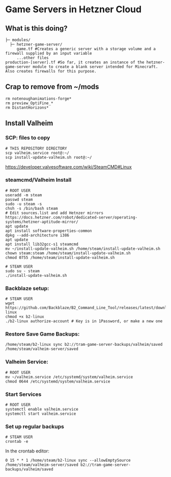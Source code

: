 # Game Servers in Hetzner Cloud

## What is this doing?

```shell
├─ modules/
  ├─ hetzner-game-server/
     game.tf #Creates a generic server with a storage volume and a firewall supplied by an input variable
     ...other files
production-[server].tf #So far, it creates an instance of the hetzner-game-server module to create a blank server intended for Minecraft. Also creates firewalls for this purpose.
```

## Crap to remove from ~/mods

```shell
rm notenoughanimations-forge*
rm preview_OptiFine_*
rm DistantHorizons*
```

## Install Valheim

### SCP: files to copy
```shell
# THIS REPOSITORY DIRECTORY
scp valheim.service root@:~/
scp install-update-valheim.sh root@:~/
```

https://developer.valvesoftware.com/wiki/SteamCMD#Linux

### steamcmd/Valheim Install
```shell
# ROOT USER
useradd -m steam
passwd steam
sudo -u steam -s
chsh -s /bin/bash steam
# Edit sources.list and add Hetnzer mirrors https://docs.hetzner.com/robot/dedicated-server/operating-systems/hetzner-aptitude-mirror/
apt update
apt install software-properties-common
dpkg --add-architecture i386
apt update
apt install lib32gcc-s1 steamcmd
mv ~/install-update-valheim.sh /home/steam/install-update-valheim.sh
chown steam:steam /home/steam/install-update-valheim.sh
chmod 0755 /home/steam/install-update-valheim.sh

# STEAM USER
sudo su - steam
./install-update-valheim.sh
```

### Backblaze setup:
```shell
# STEAM USER
wget https://github.com/Backblaze/B2_Command_Line_Tool/releases/latest/download/b2-linux
chmod +x b2-linux
./b2-linux authorize-account # Key is in 1Password, or make a new one
```

### Restore Save Game Backups:
```shell
/home/steam/b2-linux sync b2://tram-game-server-backups/valheim/saved /home/steam/valheim-server/saved
```

### Valheim Service:
```shell
# ROOT USER
mv ~/valheim.service /etc/systemd/system/valheim.service
chmod 0644 /etc/systemd/system/valheim.service
```

### Start Services
```shell
# ROOT USER
systemctl enable valheim.service
systemctl start valheim.service
```

### Set up regular backups
```shell
# STEAM USER
crontab -e
```

In the crontab editor:
```
0 15 * * 1 /home/steam/b2-linux sync --allowEmptySource /home/steam/valheim-server/saved b2://tram-game-server-backups/valheim/saved
```

